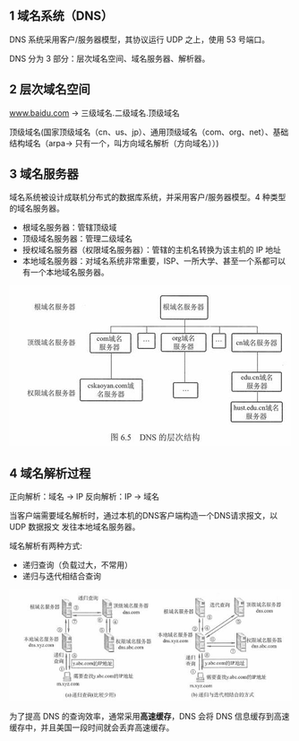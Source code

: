 ## 1 域名系统（DNS）
DNS 系统采用客户/服务器模型，其协议运行 UDP 之上，使用 53 号端口。

DNS 分为 3 部分：层次域名空间、域名服务器、解析器。

## 2 层次域名空间
www.baidu.com -> 三级域名.二级域名.顶级域名

顶级域名(国家顶级域名（cn、us、jp）、通用顶级域名（com、org、net）、基础结构域名（arpa-> 只有一个，叫方向域名解析（方向域名））)

## 3 域名服务器
域名系统被设计成联机分布式的数据库系统，并采用客户/服务器模型。4 种类型的域名服务器。
* 根域名服务器：管辖顶级域
* 顶级域名服务器：管理二级域名
* 授权域名服务器（权限域名服务器）：管辖的主机名转换为该主机的 IP 地址
* 本地域名服务器：对域名系统非常重要，ISP、一所大学、甚至一个系都可以有一个本地域名服务器。

![](../../asset/DNS层次结构.jpg)

## 4 域名解析过程
正向解析：域名 -> IP
反向解析：IP -> 域名

当客户端需要域名解析时，通过本机的DNS客户端构造一个DNS请求报文，以 UDP 数据报文 发往本地域名服务器。

域名解析有两种方式:
* 递归查询（负载过大，不常用）
* 递归与迭代相结合查询

![](../../asset/域名解析过程.jpg)

为了提高 DNS 的查询效率，通常采用**高速缓存**，DNS 会将 DNS 信息缓存到高速缓存中，并且美国一段时间就会丢弃高速缓存。